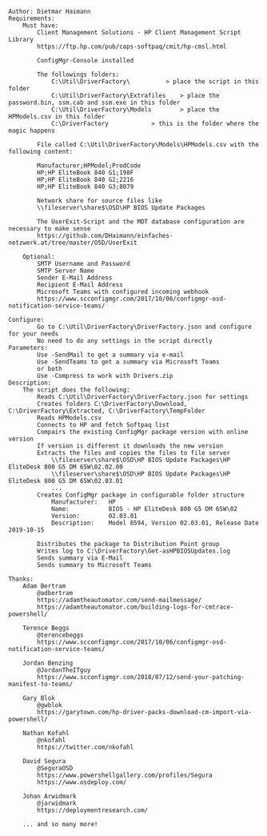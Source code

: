 	Author: Dietmar Haimann
	Requirements:
		Must have:
			Client Management Solutions - HP Client Management Script Library
			https://ftp.hp.com/pub/caps-softpaq/cmit/hp-cmsl.html
		
			ConfigMgr-Console installed
			
			The followings folders:
				C:\Util\DriverFactory\ 			> place the script in this folder
				C:\Util\DriverFactory\Extrafiles 	> place the password.bin, ssm.cab and ssm.exe in this folder
				C:\Util\DriverFactory\Models		> place the HPModels.csv in this folder
				C:\DriverFactory			> this is the folder where the magic happens
				
			File called C:\Util\DriverFactory\Models\HPModels.csv with the following content:
			
			Manufacturer;HPModel;ProdCode
			HP;HP EliteBook 840 G1;198F
			HP;HP EliteBook 840 G2;2216
			HP;HP EliteBook 840 G3;8079
			
			Network share for source files like
			\\fileserver\share$\OSD\HP BIOS Update Packages
			
			The UserExit-Script and the MDT database configuration are necessary to make sense
			https://github.com/DHaimann/einfaches-netzwerk.at/tree/master/OSD/UserExit
			
		Optional:
			SMTP Username and Password
			SMTP Server Name
			Sender E-Mail Address
			Recipient E-Mail Address
			Microsoft Teams with configured incoming webhook
			https://www.scconfigmgr.com/2017/10/06/configmgr-osd-notification-service-teams/
			
	Configure:
			Go to C:\Util\DriverFactory\DriverFactory.json and configure for your needs
			No need to do any settings in the script directly
	Parameters:
			Use -SendMail to get a summary via e-mail
			Use -SendTeams to get a summary via Microsoft Teams
			or both			
			Use -Compress to work with Drivers.zip
	Description:
		The script does the following:
			Reads C:\Util\DriverFactory\DriverFactory.json for settings
			Creates folders C:\DriverFactory\Download, C:\DriverFactory\Extracted, C:\DriverFactory\TempFolder
			Reads HPModels.csv
			Connects to HP and fetch Softpaq list
			Compairs the existing ConfigMgr package version with online version
			If version is different it downloads the new version
			Extracts the files and copies the files to file server
				\\fileserver\share$\OSD\HP BIOS Update Packages\HP EliteDesk 800 G5 DM 65W\02.02.00
				\\fileserver\share$\OSD\HP BIOS Update Packages\HP EliteDesk 800 G5 DM 65W\02.03.01
				...
			Creates ConfigMgr package in configurable folder structure
				Manufacturer:	HP
				Name:			BIOS - HP EliteDesk 800 G5 DM 65W\02
				Version:		02.03.01
				Description:	Model 8594, Version 02.03.01, Release Date 2019-10-15
				
			Distributes the package to Distribution Point group
			Writes log to C:\DriverFactory\Get-asHPBIOSUpdates.log
			Sends summary via E-Mail
			Sends summary to Microsoft Teams
			
	Thanks:
		Adam Bertram
			@adbertram
			https://adamtheautomator.com/send-mailmessage/
			https://adamtheautomator.com/building-logs-for-cmtrace-powershell/
		
		Terence Beggs
			@terencebeggs
			https://www.scconfigmgr.com/2017/10/06/configmgr-osd-notification-service-teams/
		
		Jordan Benzing
			@JordanTheITguy
			https://www.scconfigmgr.com/2018/07/12/send-your-patching-manifest-to-teams/
			
		Gary Blok
			@gwblok
			https://garytown.com/hp-driver-packs-download-cm-import-via-powershell/
			
		Nathan Kofahl
			@nkofahl
			https://twitter.com/nkofahl
			
		David Segura
			@SeguraOSD
			https://www.powershellgallery.com/profiles/Segura
			https://www.osdeploy.com/
			
		Johan Arwidmark
			@jarwidmark
			https://deploymentresearch.com/		
		
		... and so many more!
